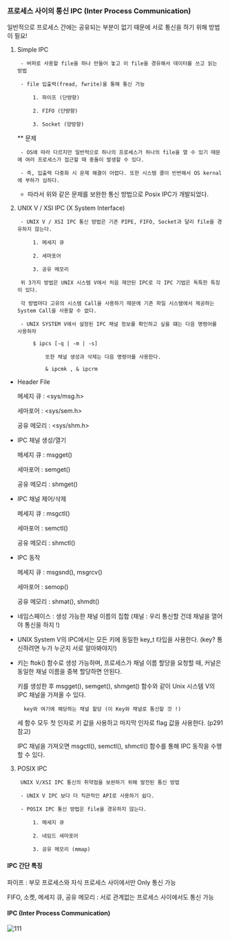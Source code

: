 ### 프로세스 사이의 통신 IPC (Inter Process Communication)

일반적으로 프로세스 간에는 공유되는 부분이 없기 때문에 서로 통신을 하기 위해 방법이 필요!


1. Simple IPC 

		- 버퍼로 사용할 file을 하나 만들어 놓고 이 file을 경유해서 데이터를 쓰고 읽는 방법

		- file 입출력(fread, fwrite)을 통해 통신 가능 

			1. 파이프 (단뱡향)

			2. FIFO (단뱡향)

			3. Socket (양방향) 

	** 문제 

		- OS에 따라 다르지만 일반적으로 하나의 프로세스가 하나의 file을 열 수 있기 때문에 여러 프로세스가 접근할 때 충돌이 발생할 수 있다. 

		- 즉, 입출력 다중화 시 문제 해결이 어렵다. 또한 시스템 콜이 빈번해서 OS kernal에 부하가 심하다.

	- 따라서 위와 같은 문제를 보완한 통신 방법으로 Posix IPC가 개발되었다.

2. UNIX V / XSI IPC (X System Interface)

		- UNIX V / XSI IPC 통신 방법은 기존 PIPE, FIFO, Socket과 달리 file을 경유하지 않는다.
			
			1. 메세지 큐
		
			2. 세마포어

			3. 공유 메모리 

		위 3가지 방법은 UNIX 시스템 V에서 처음 제안된 IPC로 각 IPC 기법은 독특한 특징이 있다.

		각 방법마다 고유의 시스템 Call을 사용하기 때문에 기존 파일 시스템에서 제공하는 System Call을 사용할 수 없다. 

		- UNIX SYSTEM V에서 설정된 IPC 채널 정보를 확인하고 싶을 떄는 다음 명령어를 사용하자

			$ ipcs [-q | -m | -s] 

				또한 채널 생성과 삭제는 다음 명령어를 사용한다.

				& ipcmk , & ipcrm
		

- Header File 

	메세지 큐 : <sys/msg.h>

	세마포어  : <sys/sem.h>

	공유 메모리 : <sys/shm.h>


- IPC 채널 생성/열기

	메세지 큐 : msgget()

	세마포어 : semget()

	공유 메모리 : shmget()


- IPC 채널 제어/삭제 

	메세지 큐 : msgctl()

	세마포어 : semctl()

	공유 메모리 : shmctl()


- IPC 동작

	메세지 큐 : msgsnd(), msgrcv()

	세마포어 : semop()

	공유 메모리 : shmat(), shmdt()


- 네임스페이스 : 생성 가능한 채널 이름의 집합  (채널 : 우리 통신할 건데 채널을 열어야 통신을 하지 !)

- UNIX System V의 IPC에서는 모든 키에 동일한 key_t 타입을 사용한다. (key? 통신하려면 누가 누군지 서로 알아봐야지!)

- 키는 ftok() 함수로 생성 가능하며, 프로세스가 채널 이름 할당을 요청할 때, 커널은 동일한 채널 이름을 중복 할당하면 안된다. 

	키를 생성한 후 msgget(), semget(), shmget() 함수와 같이 Unix 시스템 V의 IPC 채널을 가져올 수 있다.

		key와 여기에 해당하는 채널 할당 (이 Key와 채널로 통신할 것 !)

	세 함수 모두 첫 인자로 키 값을 사용하고 마지막 인자로 flag 값을 사용한다. (p291 참고)

	
	IPC 채널을 가져오면 msgctl(), semctl(), shmctl() 함수를 통해 IPC 동작을 수행할 수 있다. 



3. POSIX IPC 
		
		UNIX V/XSI IPC 통신의 취약점을 보완하기 위해 발전된 통신 방법 

		- UNIX V IPC 보다 더 직관적인 API로 사용하기 쉽다.
	
		- POSIX IPC 통신 방법은 file을 경유하지 않는다.

			1. 메세지 큐

			2. 네임드 세마포어

			3. 공유 메모리 (mmap)


		
#### IPC 간단 특징

파이프 : 부모 프로세스와 자식 프로세스 사이에서만 Only 통신 가능 

FIFO, 소켓, 메세지 큐, 공유 메모리 : 서로 관계없는 프로세스 사이에서도 통신 가능		                                                                                                                                                                                                                                                                                                                                       

#### IPC (Inter Process Communication)

![111](https://user-images.githubusercontent.com/59076451/127955308-db00bcdb-1a70-40e8-a2a8-e48c7473e5fc.jpg) 




